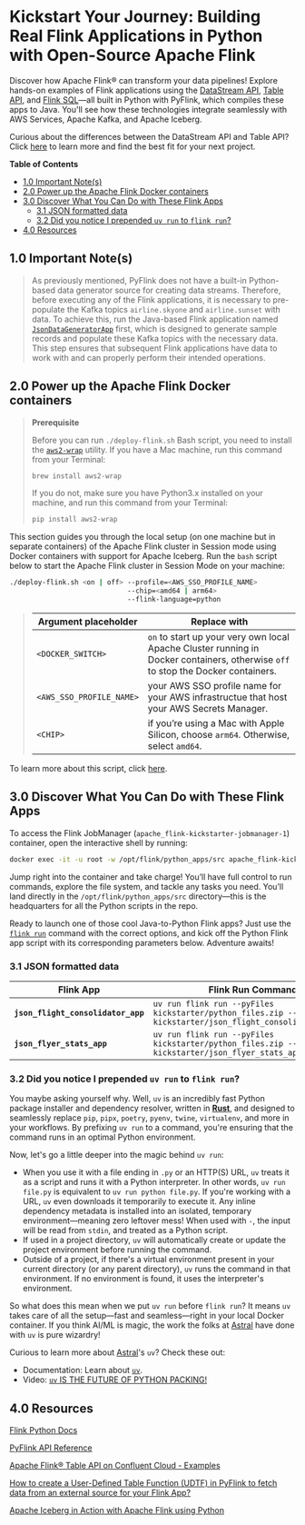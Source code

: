 # **Kickstart Your Journey: Building Real Flink Applications in Python with Open-Source Apache Flink**
Discover how Apache Flink® can transform your data pipelines! Explore hands-on examples of Flink applications using the [DataStream API](https://nightlies.apache.org/flink/flink-docs-release-1.19/docs/dev/python/datastream/intro_to_datastream_api/), [Table API](https://nightlies.apache.org/flink/flink-docs-release-1.19/docs/dev/python/table/intro_to_table_api/), and [Flink SQL](https://nightlies.apache.org/flink/flink-docs-release-1.19/docs/dev/table/sql/overview/#sql)—all built in Python with PyFlink, which compiles these apps to Java. You'll see how these technologies integrate seamlessly with AWS Services, Apache Kafka, and Apache Iceberg.

Curious about the differences between the DataStream API and Table API? Click [here](../.blog/datastream-vs-table-api.md) to learn more and find the best fit for your next project.

**Table of Contents**

<!-- toc -->
+ [1.0 Important Note(s)](#10-important-notes)
+ [2.0 Power up the Apache Flink Docker containers](#20-power-up-the-apache-flink-docker-containers)
+ [3.0 Discover What You Can Do with These Flink Apps](#30-discover-what-you-can-do-with-these-flink-apps)
    - [3.1 JSON formatted data](#31-json-formatted-data)
    - [3.2 Did you notice I prepended `uv run` to `flink run`?](#32-did-you-notice-i-prepended-uv-run-to-flink-run)
+ [4.0 Resources](#40-resources)
<!-- tocstop -->

## 1.0 Important Note(s)
> As previously mentioned, PyFlink does not have a built-in Python-based data generator source for creating data streams. Therefore, before executing any of the Flink applications, it is necessary to pre-populate the Kafka topics `airline.skyone` and `airline.sunset` with data. To achieve this, run the Java-based Flink application named [`JsonDataGeneratorApp`](../java/README.md) first, which is designed to generate sample records and populate these Kafka topics with the necessary data. This step ensures that subsequent Flink applications have data to work with and can properly perform their intended operations.

## 2.0 Power up the Apache Flink Docker containers

> **Prerequisite**
> 
> Before you can run `./deploy-flink.sh` Bash script, you need to install the [`aws2-wrap`](https://pypi.org/project/aws2-wrap/#description) utility.  If you have a Mac machine, run this command from your Terminal:
> ````bash
> brew install aws2-wrap
> ````
>
> If you do not, make sure you have Python3.x installed on your machine, and run this command from your Terminal:
> ```bash
> pip install aws2-wrap
> ```

This section guides you through the local setup (on one machine but in separate containers) of the Apache Flink cluster in Session mode using Docker containers with support for Apache Iceberg.  Run the `bash` script below to start the Apache Flink cluster in Session Mode on your machine:

```bash
./deploy-flink.sh <on | off> --profile=<AWS_SSO_PROFILE_NAME>
                             --chip=<amd64 | arm64>
                             --flink-language=python
```
> Argument placeholder|Replace with
> -|-
> `<DOCKER_SWITCH>`|`on` to start up your very own local Apache Cluster running in Docker containers, otherwise `off` to stop the Docker containers.
> `<AWS_SSO_PROFILE_NAME>`|your AWS SSO profile name for your AWS infrastructue that host your AWS Secrets Manager.
> `<CHIP>`|if you’re using a Mac with Apple Silicon, choose `arm64`. Otherwise, select `amd64`.

To learn more about this script, click [here](../.blog/deploy-flink-script-explanation.md).

## 3.0 Discover What You Can Do with These Flink Apps
To access the Flink JobManager (`apache_flink-kickstarter-jobmanager-1`) container, open the interactive shell by running:
```bash
docker exec -it -u root -w /opt/flink/python_apps/src apache_flink-kickstarter-jobmanager-1 /bin/bash
```

Jump right into the container and take charge! You’ll have full control to run commands, explore the file system, and tackle any tasks you need. You’ll land directly in the `/opt/flink/python_apps/src` directory—this is the headquarters for all the Python scripts in the repo.

Ready to launch one of those cool Java-to-Python Flink apps? Just use the [`flink run`](https://nightlies.apache.org/flink/flink-docs-master/docs/deployment/cli/) command with the correct options, and kick off the Python Flink app script with its corresponding parameters below. Adventure awaits!

### 3.1 JSON formatted data
Flink App|Flink Run Command
-|-
**`json_flight_consolidator_app`**|`uv run flink run --pyFiles kickstarter/python_files.zip --python kickstarter/json_flight_consolidator_app.py`
**`json_flyer_stats_app`**|`uv run flink run --pyFiles kickstarter/python_files.zip --python kickstarter/json_flyer_stats_app.py`

### 3.2 Did you notice I prepended `uv run` to `flink run`?
You maybe asking yourself why.  Well, `uv` is an incredibly fast Python package installer and dependency resolver, written in [**Rust**](https://github.blog/developer-skills/programming-languages-and-frameworks/why-rust-is-the-most-admired-language-among-developers/), and designed to seamlessly replace `pip`, `pipx`, `poetry`, `pyenv`, `twine`, `virtualenv`, and more in your workflows. By prefixing `uv run` to a command, you're ensuring that the command runs in an optimal Python environment.

Now, let's go a little deeper into the magic behind `uv run`:
- When you use it with a file ending in `.py` or an HTTP(S) URL, `uv` treats it as a script and runs it with a Python interpreter. In other words, `uv run file.py` is equivalent to `uv run python file.py`. If you're working with a URL, `uv` even downloads it temporarily to execute it. Any inline dependency metadata is installed into an isolated, temporary environment—meaning zero leftover mess! When used with `-`, the input will be read from `stdin`, and treated as a Python script.
- If used in a project directory, `uv` will automatically create or update the project environment before running the command.
- Outside of a project, if there's a virtual environment present in your current directory (or any parent directory), `uv` runs the command in that environment. If no environment is found, it uses the interpreter's environment.

So what does this mean when we put `uv run` before `flink run`? It means `uv` takes care of all the setup—fast and seamless—right in your local Docker container. If you think AI/ML is magic, the work the folks at [Astral](https://astral.sh/) have done with `uv` is pure wizardry!

Curious to learn more about [Astral](https://astral.sh/)'s `uv`? Check these out:
- Documentation: Learn about [`uv`](https://docs.astral.sh/uv/).
- Video: [`uv` IS THE FUTURE OF PYTHON PACKING!](https://www.youtube.com/watch?v=8UuW8o4bHbw)

## 4.0 Resources

[Flink Python Docs](https://nightlies.apache.org/flink/flink-docs-master/api/python/)

[PyFlink API Reference](https://nightlies.apache.org/flink/flink-docs-release-1.20/api/python/reference/index.html)

[Apache Flink® Table API on Confluent Cloud - Examples](https://github.com/confluentinc/flink-table-api-python-examples)

[How to create a User-Defined Table Function (UDTF) in PyFlink to fetch data from an external source for your Flink App?](../.blog/how-create-a-pyflink-udtf.md)

[Apache Iceberg in Action with Apache Flink using Python](../.blog/apache-iceberg-in-action-with-apache-flink-using-python.md)
